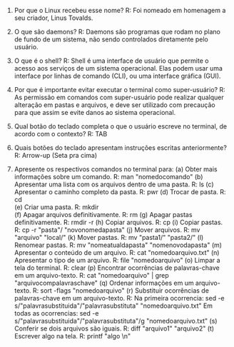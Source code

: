 
1. Por que o Linux recebeu esse nome?
	R: Foi nomeado em homenagem a seu criador, Linus Tovalds.

2. O que são daemons?
	R: Daemons são programas que rodam no plano de fundo de um sistema, não sendo controlados diretamente pelo usuário.

3. O que é o shell?
	R: Shell é uma interface de usuário que permite o acesso aos serviços de um sistema operacional. Elas podem usar uma interface por linhas de comando (CLI), ou uma interface gráfica (GUI).

4. Por que é importante evitar executar o terminal como super-usuário?
	R: As permissão em comandos com super-usuário pode realizar qualquer alteração em pastas e arquivos, e deve ser utilizado com precaução para que assim se evite danos ao sistema operacional.

5. Qual botão do teclado completa o que o usuário escreve no terminal, de acordo com o contexto?
	R: TAB
6. Quais botões do teclado apresentam instruções escritas anteriormente?
	R: Arrow-up (Seta pra cima)

7. Apresente os respectivos comandos no terminal para:
  (a) Obter mais informações sobre um comando.
	R: man "nomedocomando"
  (b) Apresentar uma lista com os arquivos dentro de uma pasta.
	R: ls
  (c) Apresentar o caminho completo da pasta.
	R: pwr
  (d) Trocar de pasta.
	R: cd  
  (e) Criar uma pasta.
	R: mkdir	
  (f) Apagar arquivos definitivamente.
	R: rm
  (g) Apagar pastas definitivamente.
	R: rmdir -r
  (h) Copiar arquivos.
	R: cp
  (i) Copiar pastas.
	R: cp -r "pasta"/ "novonomedapasta"
  (j) Mover arquivos.
	R: mv "arquivo" "local/"
  (k) Mover pastas.
	R: mv "pasta1/" "pasta2/"
  (l) Renomear pastas.
	R: mv "nomeatualdapasta" "nomenovodapasta"
  (m) Apresentar o conteúdo de um arquivo.
	R: cat "nomedoarquivo.txt"
  (n) Apresentar o tipo de um arquivo.
	R: file "nomedoarquivo" 
  (o) Limpar a tela do terminal.
	R: clear
  (p) Encontrar ocorrências de palavras-chave em um arquivo-texto.
	R: cat "nomedoarquivo" | grep "arquivocompalavraschave"
  (q) Ordenar informações em um arquivo-texto.
	R: sort -flags "nomedoarquivo"
  (r) Substituir ocorrências de palavras-chave em um arquivo-texto.
	R: Na primeira ocorrencia: sed -e s/"palavrasubstituida"/"palavrasubstituta" "nomedoarquivo.txt"
	   Em todas as ocorrencias: sed -e s/"palavrasubstituida"/"palavrasubstituta"/g "nomedoarquivo.txt"
  (s) Conferir se dois arquivos são iguais.
	R: diff "arquivo1" "arquivo2"
  (t) Escrever algo na tela.
	R: printf "algo \n"
